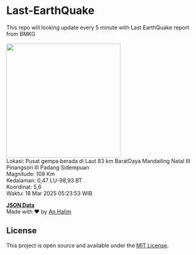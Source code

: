 # Last-EarthQuake
This repo will looking update every 5 minute with Last EarthQuake report from BMKG
<br>
<br>
<img src="undefined" width="300"/>
<br>
Lokasi: Pusat gempa berada di Laut 83 km BaratDaya Mandailing Natal  III Pinangsori III Padang Sidempuan <br>
Magnitude: 109 Km <br>
Kedalaman: 0,47 LU-98,93 BT <br>
Koordinat: 5,6 <br>
Waktu: 18 Mar 2025 05:23:53 WIB <br>

<a href="./data/data.json">**JSON Data**</a>
<br>
Made with ❤️ by <a href="https://github.com/an-halim">An Halim</a>
## License

This project is open source and available under the [MIT License](LICENSE).
